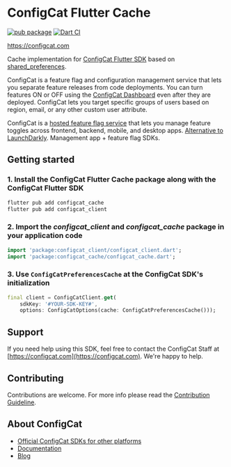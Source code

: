 # ConfigCat Flutter Cache

[![pub package](https://img.shields.io/pub/v/configcat_cache.svg)](https://pub.dev/packages/configcat_cache)
[![Dart CI](https://github.com/configcat/flutter-cache/actions/workflows/flutter-cache-ci.yml/badge.svg?branch=main)](https://github.com/configcat/flutter-cache/actions/workflows/flutter-cache-ci.yml)

https://configcat.com

Cache implementation for [ConfigCat Flutter SDK](https://configcat.com/docs/sdk-reference/dart/) based on [shared_preferences](https://pub.dev/packages/shared_preferences).

ConfigCat is a feature flag and configuration management service that lets you separate feature releases from code deployments. You can turn features ON or OFF using the <a href="https://app.configcat.com" target="_blank">ConfigCat Dashboard</a> even after they are deployed. ConfigCat lets you target specific groups of users based on region, email, or any other custom user attribute.

ConfigCat is a <a href="https://configcat.com" target="_blank">hosted feature flag service</a> that lets you manage feature toggles across frontend, backend, mobile, and desktop apps. <a href="https://configcat.com" target="_blank">Alternative to LaunchDarkly</a>. Management app + feature flag SDKs.

## Getting started

### 1. Install the ConfigCat Flutter Cache package along with the ConfigCat Flutter SDK
```bash
flutter pub add configcat_cache
flutter pub add configcat_client
```

### 2. Import the *configcat_client* and *configcat_cache* package in your application code
```dart
import 'package:configcat_client/configcat_client.dart';
import 'package:configcat_cache/configcat_cache.dart';
```

### 3. Use `ConfigCatPreferencesCache` at the ConfigCat SDK's initialization
```dart
final client = ConfigCatClient.get(
    sdkKey: '#YOUR-SDK-KEY#',
    options: ConfigCatOptions(cache: ConfigCatPreferencesCache()));
```

## Support
If you need help using this SDK, feel free to contact the ConfigCat Staff at [https://configcat.com](https://configcat.com). We're happy to help.

## Contributing
Contributions are welcome. For more info please read the [Contribution Guideline](CONTRIBUTING.md).

## About ConfigCat
- [Official ConfigCat SDKs for other platforms](https://github.com/configcat)
- [Documentation](https://configcat.com/docs)
- [Blog](https://configcat.com/blog)